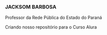 ### JACKSOM BARBOSA
Professor da Rede Pública do Estado do Paraná
<p>Criando nosso repositório para o Curso Alura</p>
